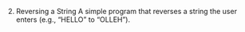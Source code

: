 2. Reversing a String
   A simple program that reverses a string the user enters (e.g., “HELLO” to “OLLEH”).
